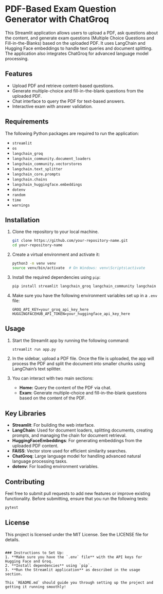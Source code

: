 # PDF-Based Exam Question Generator with ChatGroq

This Streamlit application allows users to upload a PDF, ask questions about the content, and generate exam questions (Multiple Choice Questions and Fill-in-the-Blanks) based on the uploaded PDF. It uses LangChain and Hugging Face embeddings to handle text queries and document splitting. The application also integrates ChatGroq for advanced language model processing.

## Features

- Upload PDF and retrieve content-based questions.
- Generate multiple-choice and fill-in-the-blank questions from the uploaded PDF.
- Chat interface to query the PDF for text-based answers.
- Interactive exam with answer validation.

## Requirements

The following Python packages are required to run the application:

- `streamlit`
- `os`
- `langchain_groq`
- `langchain_community.document_loaders`
- `langchain_community.vectorstores`
- `langchain.text_splitter`
- `langchain_core.prompts`
- `langchain.chains`
- `langchain_huggingface.embeddings`
- `dotenv`
- `random`
- `time`
- `warnings`

## Installation

1. Clone the repository to your local machine.

   ```bash
   git clone https://github.com/your-repository-name.git
   cd your-repository-name
   ```

2. Create a virtual environment and activate it:

   ```bash
   python3 -m venv venv
   source venv/bin/activate  # On Windows: venv\Scripts\activate
   ```

3. Install the required dependencies using `pip`:

   ```bash
   pip install streamlit langchain_groq langchain_community langchain langchain_huggingface python-dotenv
   ```

4. Make sure you have the following environment variables set up in a `.env` file:

   ```
   GROQ_API_KEY=your_groq_api_key_here
   HUGGINGFACEHUB_API_TOKEN=your_huggingface_api_key_here
   ```

## Usage

1. Start the Streamlit app by running the following command:

   ```bash
   streamlit run app.py
   ```

2. In the sidebar, upload a PDF file. Once the file is uploaded, the app will process the PDF and split the document into smaller chunks using LangChain’s text splitter.

3. You can interact with two main sections:
   - **Home:** Query the content of the PDF via chat.
   - **Exam:** Generate multiple-choice and fill-in-the-blank questions based on the content of the PDF.

## Key Libraries

- **Streamlit**: For building the web interface.
- **LangChain**: Used for document loaders, splitting documents, creating prompts, and managing the chain for document retrieval.
- **HuggingFaceEmbeddings**: For generating embeddings from the uploaded PDF content.
- **FAISS**: Vector store used for efficient similarity searches.
- **ChatGroq**: Large language model for handling advanced natural language processing tasks.
- **dotenv**: For loading environment variables.

## Contributing

Feel free to submit pull requests to add new features or improve existing functionality. Before submitting, ensure that you run the following tests:

```bash
pytest
```

## License

This project is licensed under the MIT License. See the LICENSE file for details.
```

### Instructions to Set Up:
1. **Make sure you have the `.env` file** with the API keys for Hugging Face and Groq.
2. **Install dependencies** using `pip`.
3. **Run the Streamlit application** as described in the usage section.

This `README.md` should guide you through setting up the project and getting it running smoothly!
